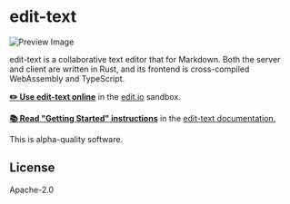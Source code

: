 # edit-text

![Preview Image](https://user-images.githubusercontent.com/80639/42796912-9f2ae852-895a-11e8-9aae-9dede91296bf.png)

edit-text is a collaborative text editor that for Markdown. Both the server and client are written in Rust, and its frontend is cross-compiled WebAssembly and TypeScript.

[**✏️ Use edit-text online**](http://sandbox.edit.io/) in the [edit.io](http://edit.io) sandbox.

[**📚 Read "Getting Started" instructions**](http://timryan.org/edit-text/book/getting-started.html) in the [edit-text documentation.](http://tcr.github.io/edit-text/)

This is alpha-quality software.

## License

Apache-2.0
